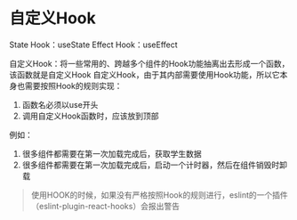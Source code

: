 # 自定义Hook

State Hook：useState
Effect Hook：useEffect

自定义Hook：将一些常用的、跨越多个组件的Hook功能抽离出去形成一个函数，该函数就是自定义Hook
自定义Hook，由于其内部需要使用Hook功能，所以它本身也需要按照Hook的规则实现：

1. 函数名必须以use开头
2. 调用自定义Hook函数时，应该放到顶部

例如：

1. 很多组件都需要在第一次加载完成后，获取学生数据
2. 很多组件都需要在第一次加载完成后，启动一个计时器，然后在组件销毁时卸载

> 使用HOOK的时候，如果没有严格按照Hook的规则进行，eslint的一个插件（eslint-plugin-react-hooks）会报出警告